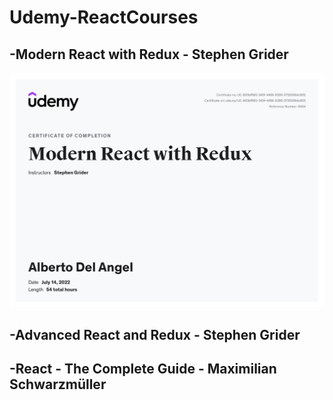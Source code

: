 # Udemy-ReactCourses

## -Modern React with Redux - Stephen Grider

![alt text](https://github.com/Rockstar4400/Udemy-ReactCourses/blob/main/Certificates/UC-803bf560-340f-4458-8395-5725339dc902.jpg)

## -Advanced React and Redux - Stephen Grider

## -React - The Complete Guide - Maximilian Schwarzmüller